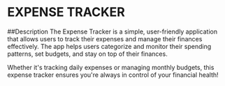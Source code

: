 # EXPENSE TRACKER

##Description
The Expense Tracker is a simple, user-friendly application that allows users to track their expenses and manage their finances effectively. The app helps users categorize and monitor their spending patterns, set budgets, and stay on top of their finances.

Whether it's tracking daily expenses or managing monthly budgets, this expense tracker ensures you're always in control of your financial health!
